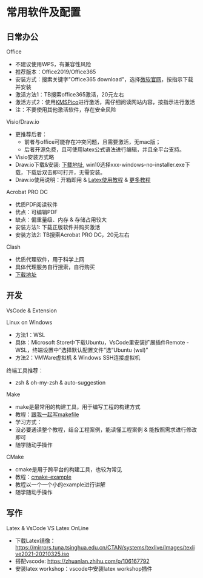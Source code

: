 # 常用软件及配置

## 日常办公

Office

* 不建议使用WPS，有兼容性风险
* 推荐版本：Office2019/Office365
* 安装方式：搜索关键字"Office365 download"，选择[微软官网](https://www.microsoft.com/zh-cn/microsoft-365)，按指示下载并安装
* 激活方法1：TB搜索office365激活，20元左右
* 激活方式2：使用[KMSPico](https://official-kmspico.com/)进行激活，需仔细阅读网站内容，按指示进行激活
* 注：不要使用其他激活软件，存在安全风险

Visio/Draw.io

* 更推荐后者：
  * 前者与office可能存在冲突问题，且需要激活，无mac版；
  * 后者开源免费，且可使用latex公式语法进行编辑，并且全平台支持。
* Visio安装方式略
* Draw.io下载&安装: [下载地址](https://github.com/jgraph/drawio-desktop/releases), win10选择xxx-windows-no-installer.exe下载，下载后双击即可打开，无需安装。
* Draw.io使用说明：开箱即用 & [Latex使用教程](https://www.diagrams.net/doc/faq/math-typesetting) & [更多教程](https://www.diagrams.net/doc/)

Acrobat PRO DC

* 优质PDF阅读软件
* 优点：可编辑PDF
* 缺点：偏重量级、内存 & 存储占用较大
* 安装方法1: 下载正版软件并购买激活
* 安装方法2: TB搜索Acrobat PRO DC，20元左右

Clash

* 优质代理软件，用于科学上网
* 具体代理服务自行搜索，自行购买
* [下载地址](https://github.com/Fndroid/clash_for_windows_pkg/releases)

## 开发

VsCode & Extension

Linux on Windows

* 方法1：WSL
 * 具体：Microsoft Store中下载Ubuntu，VsCode里安装扩展插件Remote - WSL，终端设置中“选择默认配置文件”选“Ubuntu (wsl)”
* 方法2：VMWare虚拟机 & Windows SSH连接虚拟机

终端工具推荐：
* zsh & oh-my-zsh & auto-suggestion

Make

* make是最常用的构建工具，用于编写工程的构建方式
* 教程：[跟我一起写makefile](https://seisman.github.io/how-to-write-makefile/Makefile.pdf)
* 学习方式：
 * 没必要通读整个教程，结合工程案例，能读懂工程案例 & 能按照需求进行修改 即可
 * 随学随动手操作

CMake

* cmake是用于跨平台的构建工具，也较为常见
* 教程：[cmake-example](https://github.com/ttroy50/cmake-examples)
 * 教程以一个一个小的example进行讲解
 * 随学随动手操作

## 写作

Latex & VsCode VS Latex OnLine
* 下载Latex镜像：https://mirrors.tuna.tsinghua.edu.cn/CTAN/systems/texlive/Images/texlive2021-20210325.iso
* 搭配vscode: https://zhuanlan.zhihu.com/p/106167792
* 安装latex workshop：vscode中安装latex workshop插件
